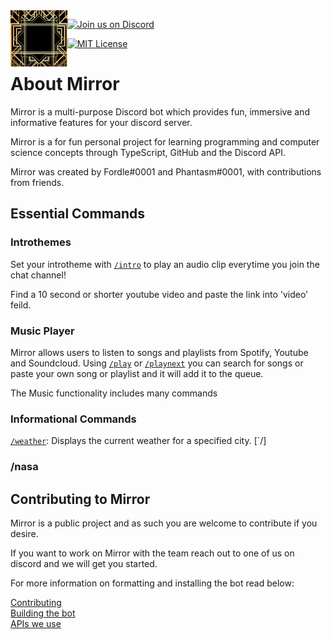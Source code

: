<img align="left" width="auto" height="90" src="./docs/images/thumbnail128x128.png">

[![Join us on Discord](https://img.shields.io/discord/938519232155648011.svg?label=&logo=discord&logoColor=ffffff&color=7389D8&labelColor=6A7EC2)](https://discord.gg/uvdg2R5PAU)

[![MIT License](https://img.shields.io/badge/license-MIT-informational.svg)](./LICENSE)


# About Mirror

Mirror is a multi-purpose Discord bot which provides fun, immersive and informative features for your discord server.

Mirror is a for fun personal project for learning programming and computer science concepts through TypeScript, GitHub and the Discord API.

Mirror was created by Fordle#0001 and Phantasm#0001, with contributions from friends.

## Essential Commands

### Introthemes

Set your introtheme with [`/intro`](src/slashcommands/Intro.ts) to play an audio clip everytime you join the chat channel!

Find a 10 second or shorter youtube video and paste the link into 'video' feild.

### Music Player

Mirror allows users to listen to songs and playlists from Spotify, Youtube and Soundcloud.  Using [`/play`](src/slashcommands/Play.ts) or [`/playnext`](src/slashcommands/PlayNext.ts) you can search for songs or paste your own song or playlist and it will add it to the queue.

The Music functionality includes many commands

### Informational Commands

[`/weather`](src/slashcommands/Weather.ts): Displays the current weather for a specified city.
[`/]

### /nasa

## Contributing to Mirror

Mirror is a public project and as such you are welcome to contribute if you desire.

If you want to work on Mirror with the team reach out to one of us on discord and we will get you started.

For more information on formatting and installing the bot read below: 

[Contributing](docs/CONTRIBUTING.md)  
[Building the bot](docs/BUILDING.md)  
[APIs we use](docs/APIDOCUMENTATION.md)

